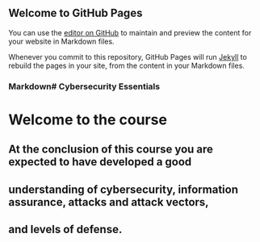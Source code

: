 ## Welcome to GitHub Pages

You can use the [editor on GitHub](https://github.com/adhoctraining/presentation/edit/gh-pages/index.md) to maintain and preview the content for your website in Markdown files.

Whenever you commit to this repository, GitHub Pages will run [Jekyll](https://jekyllrb.com/) to rebuild the pages in your site, from the content in your Markdown files.

### Markdown# Cybersecurity Essentials

# Welcome to the course

## At the conclusion of this course you are expected to have developed a good 
## understanding of cybersecurity, information assurance, attacks and attack vectors, 
## and levels of defense.
